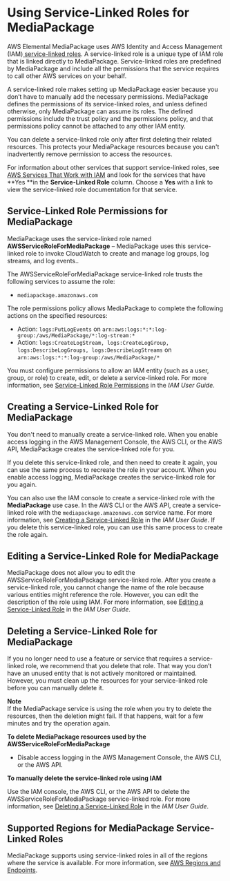 # Using Service\-Linked Roles for MediaPackage<a name="using-service-linked-roles"></a>

AWS Elemental MediaPackage uses AWS Identity and Access Management \(IAM\)[ service\-linked roles](IAM/latest/UserGuide/id_roles_terms-and-concepts.html#iam-term-service-linked-role)\. A service\-linked role is a unique type of IAM role that is linked directly to MediaPackage\. Service\-linked roles are predefined by MediaPackage and include all the permissions that the service requires to call other AWS services on your behalf\. 

A service\-linked role makes setting up MediaPackage easier because you don’t have to manually add the necessary permissions\. MediaPackage defines the permissions of its service\-linked roles, and unless defined otherwise, only MediaPackage can assume its roles\. The defined permissions include the trust policy and the permissions policy, and that permissions policy cannot be attached to any other IAM entity\.

You can delete a service\-linked role only after first deleting their related resources\. This protects your MediaPackage resources because you can't inadvertently remove permission to access the resources\.

For information about other services that support service\-linked roles, see [AWS Services That Work with IAM](https://docs.aws.amazon.com/IAM/latest/UserGuide/reference_aws-services-that-work-with-iam.html) and look for the services that have **Yes **in the **Service\-Linked Role** column\. Choose a **Yes** with a link to view the service\-linked role documentation for that service\.

## Service\-Linked Role Permissions for MediaPackage<a name="slr-permissions"></a>

MediaPackage uses the service\-linked role named **AWSServiceRoleForMediaPackage** – MediaPackage uses this service\-linked role to invoke CloudWatch to create and manage log groups, log streams, and log events\.\.

The AWSServiceRoleForMediaPackage service\-linked role trusts the following services to assume the role:
+ `mediapackage.amazonaws.com`

The role permissions policy allows MediaPackage to complete the following actions on the specified resources:
+ Action: `logs:PutLogEvents` on `arn:aws:logs:*:*:log-group:/aws/MediaPackage/*:log-stream:*`
+ Action: `logs:CreateLogStream, logs:CreateLogGroup, logs:DescribeLogGroups, logs:DescribeLogStreams` on `arn:aws:logs:*:*:log-group:/aws/MediaPackage/*`

You must configure permissions to allow an IAM entity \(such as a user, group, or role\) to create, edit, or delete a service\-linked role\. For more information, see [Service\-Linked Role Permissions](https://docs.aws.amazon.com/IAM/latest/UserGuide/using-service-linked-roles.html#service-linked-role-permissions) in the *IAM User Guide*\.

## Creating a Service\-Linked Role for MediaPackage<a name="create-slr"></a>

You don't need to manually create a service\-linked role\. When you enable access logging in the AWS Management Console, the AWS CLI, or the AWS API, MediaPackage creates the service\-linked role for you\. 

If you delete this service\-linked role, and then need to create it again, you can use the same process to recreate the role in your account\. When you enable access logging, MediaPackage creates the service\-linked role for you again\. 

You can also use the IAM console to create a service\-linked role with the **MediaPackage** use case\. In the AWS CLI or the AWS API, create a service\-linked role with the `mediapackage.amazonaws.com` service name\. For more information, see [Creating a Service\-Linked Role](https://docs.aws.amazon.com/IAM/latest/UserGuide/using-service-linked-roles.html#create-service-linked-role) in the *IAM User Guide*\. If you delete this service\-linked role, you can use this same process to create the role again\.

## Editing a Service\-Linked Role for MediaPackage<a name="edit-slr"></a>

MediaPackage does not allow you to edit the AWSServiceRoleForMediaPackage service\-linked role\. After you create a service\-linked role, you cannot change the name of the role because various entities might reference the role\. However, you can edit the description of the role using IAM\. For more information, see [Editing a Service\-Linked Role](https://docs.aws.amazon.com/IAM/latest/UserGuide/using-service-linked-roles.html#edit-service-linked-role) in the *IAM User Guide*\.

## Deleting a Service\-Linked Role for MediaPackage<a name="delete-slr"></a>

If you no longer need to use a feature or service that requires a service\-linked role, we recommend that you delete that role\. That way you don’t have an unused entity that is not actively monitored or maintained\. However, you must clean up the resources for your service\-linked role before you can manually delete it\.

**Note**  
If the MediaPackage service is using the role when you try to delete the resources, then the deletion might fail\. If that happens, wait for a few minutes and try the operation again\.

**To delete MediaPackage resources used by the AWSServiceRoleForMediaPackage**
+ Disable access logging in the AWS Management Console, the AWS CLI, or the AWS API\.

**To manually delete the service\-linked role using IAM**

Use the IAM console, the AWS CLI, or the AWS API to delete the AWSServiceRoleForMediaPackage service\-linked role\. For more information, see [Deleting a Service\-Linked Role](https://docs.aws.amazon.com/IAM/latest/UserGuide/using-service-linked-roles.html#delete-service-linked-role) in the *IAM User Guide*\.

## Supported Regions for MediaPackage Service\-Linked Roles<a name="slr-regions"></a>

MediaPackage supports using service\-linked roles in all of the regions where the service is available\. For more information, see [AWS Regions and Endpoints](general/latest/gr/rande.html)\.